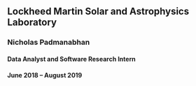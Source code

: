 ## Lockheed Martin Solar and Astrophysics Laboratory
### Nicholas Padmanabhan
#### Data Analyst and Software Research Intern
#### June 2018 – August 2019
